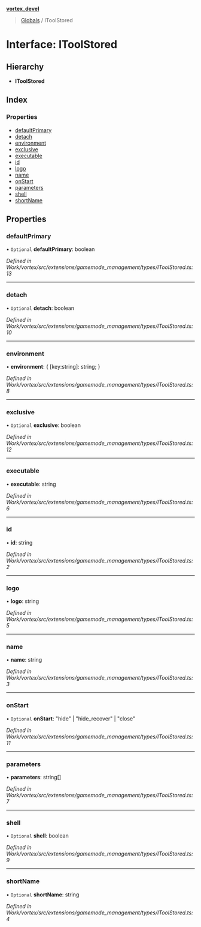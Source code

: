 **[vortex_devel](../README.md)**

> [Globals](../globals.md) / IToolStored

# Interface: IToolStored

## Hierarchy

* **IToolStored**

## Index

### Properties

* [defaultPrimary](itoolstored.md#defaultprimary)
* [detach](itoolstored.md#detach)
* [environment](itoolstored.md#environment)
* [exclusive](itoolstored.md#exclusive)
* [executable](itoolstored.md#executable)
* [id](itoolstored.md#id)
* [logo](itoolstored.md#logo)
* [name](itoolstored.md#name)
* [onStart](itoolstored.md#onstart)
* [parameters](itoolstored.md#parameters)
* [shell](itoolstored.md#shell)
* [shortName](itoolstored.md#shortname)

## Properties

### defaultPrimary

• `Optional` **defaultPrimary**: boolean

*Defined in Work/vortex/src/extensions/gamemode_management/types/IToolStored.ts:13*

___

### detach

• `Optional` **detach**: boolean

*Defined in Work/vortex/src/extensions/gamemode_management/types/IToolStored.ts:10*

___

### environment

•  **environment**: { [key:string]: string;  }

*Defined in Work/vortex/src/extensions/gamemode_management/types/IToolStored.ts:8*

___

### exclusive

• `Optional` **exclusive**: boolean

*Defined in Work/vortex/src/extensions/gamemode_management/types/IToolStored.ts:12*

___

### executable

•  **executable**: string

*Defined in Work/vortex/src/extensions/gamemode_management/types/IToolStored.ts:6*

___

### id

•  **id**: string

*Defined in Work/vortex/src/extensions/gamemode_management/types/IToolStored.ts:2*

___

### logo

•  **logo**: string

*Defined in Work/vortex/src/extensions/gamemode_management/types/IToolStored.ts:5*

___

### name

•  **name**: string

*Defined in Work/vortex/src/extensions/gamemode_management/types/IToolStored.ts:3*

___

### onStart

• `Optional` **onStart**: \"hide\" \| \"hide\_recover\" \| \"close\"

*Defined in Work/vortex/src/extensions/gamemode_management/types/IToolStored.ts:11*

___

### parameters

•  **parameters**: string[]

*Defined in Work/vortex/src/extensions/gamemode_management/types/IToolStored.ts:7*

___

### shell

• `Optional` **shell**: boolean

*Defined in Work/vortex/src/extensions/gamemode_management/types/IToolStored.ts:9*

___

### shortName

• `Optional` **shortName**: string

*Defined in Work/vortex/src/extensions/gamemode_management/types/IToolStored.ts:4*

